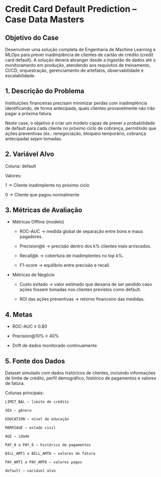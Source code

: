 # Credit Card Default Prediction – Case Data Masters

## Objetivo do Case

Desenvolver uma solução completa de Engenharia de Machine Learning e MLOps para prever inadimplência de clientes de cartão de crédito (credit card default).
A solução deverá abranger desde a ingestão de dados até o monitoramento em produção, atendendo aos requisitos de treinamento, CI/CD, orquestração, gerenciamento de artefatos, observabilidade e escalabilidade.

## 1. Descrição do Problema

Instituições financeiras precisam minimizar perdas com inadimplência identificando, de forma antecipada, quais clientes provavelmente não irão pagar a próxima fatura.

Neste case, o objetivo é criar um modelo capaz de prever a probabilidade de default para cada cliente no próximo ciclo de cobrança, permitindo que ações preventivas (ex.: renegociação, bloqueio temporário, cobrança antecipada) sejam tomadas.

## 2. Variável Alvo

Coluna: default

Valores:

1 → Cliente inadimplente no próximo ciclo

0 → Cliente que pagou normalmente

## 3. Métricas de Avaliação
- Métricas Offline (modelo)

    - ROC-AUC → medida global de separação entre bons e maus pagadores.

    - Precision@k → precisão dentro dos k% clientes mais arriscados.

    - Recall@k → cobertura de inadimplentes no top k%.

    - F1-score → equilíbrio entre precisão e recall.

- Métricas de Negócio

    - Custo evitado → valor estimado que deixaria de ser perdido caso ações fossem tomadas nos clientes previstos como default.

    - ROI das ações preventivas → retorno financeiro das medidas.


## 4. Metas

- ROC-AUC ≥ 0.80

- Precision@10% ≥ 40%

- Drift de dados monitorado continuamente

## 5. Fonte dos Dados

Dataset simulado com dados históricos de clientes, incluindo informações de limite de crédito, perfil demográfico, histórico de pagamentos e valores de fatura.

Colunas principais:

    LIMIT_BAL – limite de crédito

    SEX – gênero

    EDUCATION – nível de educação

    MARRIAGE – estado civil

    AGE – idade

    PAY_0 a PAY_6 – histórico de pagamentos

    BILL_AMT1 a BILL_AMT6 – valores de fatura

    PAY_AMT1 a PAY_AMT6 – valores pagos

    default – variável alvo